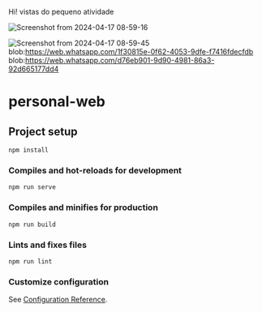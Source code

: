 Hi!
vistas do pequeno atividade

![Screenshot from 2024-04-17 08-59-16](https://github.com/maxiamikel19/personal-web-vue/assets/71155753/68ded324-19ed-4a97-98a9-b503c082b59e)

![Screenshot from 2024-04-17 08-59-45](https://github.com/maxiamikel19/personal-web-vue/assets/71155753/2392fcff-f033-4926-a9ab-093f236af565)
blob:https://web.whatsapp.com/1f30815e-0f62-4053-9dfe-f7416fdecfdb
blob:https://web.whatsapp.com/d76eb901-9d90-4981-86a3-92d665177dd4


# personal-web

## Project setup
```
npm install
```

### Compiles and hot-reloads for development
```
npm run serve
```

### Compiles and minifies for production
```
npm run build
```

### Lints and fixes files
```
npm run lint
```

### Customize configuration
See [Configuration Reference](https://cli.vuejs.org/config/).
